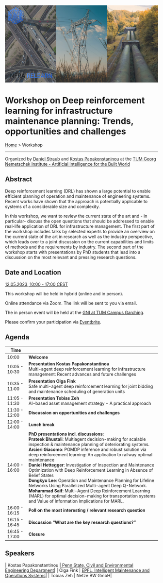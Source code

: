 
![Collage of infrastructure](/assets/images/infra-relearn-collage.png)
# Workshop on Deep reinforcement learning for infrastructure maintenance planning: Trends, opportunities and challenges

[Home](index.md) > Workshop

---

Organized by [Daniel Straub](https://www.cee.ed.tum.de/era/team/daniel-straub/) and [Kostas Papakonstaninou](https://sites.psu.edu/kpapakon/)
at the [TUM Georg Nemetschek Institute - Artificial Intelligence for the Built World](https://www.mdsi.tum.de/en/gni/home/)

## Abstract

Deep reinforcement learning (DRL) has shown a large potential to enable efficient planning of operation and maintenance of engineering systems. Recent works have shown that the approach is potentially applicable to systems of a considerable size and complexity.  
 
In this workshop, we want to review the current state of the art and - in particular- discuss the open questions that should be addressed to enable real-life application of DRL for infrastructure management. The first part of the workshop includes talks by selected experts to provide an overview on the current state of the art in research as well as the industry perspective, which leads over to a joint discussion on the current capabilities and limits of methods and the requirements by industry. The second part of the workshop starts with presentations by PhD students that lead into a discussion on the most relevant and pressing research questions.

## Date and Location

[12.05.2023, 10:00 - 17:00 CEST](https://www.timeanddate.com/worldclock/fixedtime.html?msg=Workshop+Deep+reinforcement+learning+for+infrastructure+maintenance+planning%3A+Trends%2C+opportunities+and+challenges&iso=20230512T10&p1=168&ah=7)

This workshop will be held in hybrid (online and in person).

Online attendance via Zoom. The link will be sent to you via email.

The in person event will be held at the [GNI at TUM Campus Garching](https://www.mdsi.tum.de/gni/getting-to-gni/).


Please confirm your participation via [Eventbrite](https://www.eventbrite.de/e/workshop-deep-reinforcement-learning-for-infrastructure-maintenance-plannig-tickets-621786890327). 


## Agenda

| Time          |  |
| ---------------- | --- |
| 10:00         | **Welcome** |
| 10:05 - 10:30 | **Presentation Kostas Papakonstantinou**<br /> Multi-agent deep reinforcement learning for infrastructure management: Recent advances and future challenges| 
| 10:35 - 11:00 | **Presentation Olga Fink**<br /> Safe multi-agent deep reinforcement learning for joint bidding and maintenance scheduling of generation units | 
| 11:05 - 11:30 | **Presentation Tobias Zeh**<br /> AI-based asset management strategy - A practical approach |
| 11:30 - 12:00 | **Discussion on opportunities and challenges** |
| 12:00 - 14:00 | **Lunch break** |
| 14:00 - 16:00 | **PhD presentations incl. discussions:** <br />   **Prateek Bhustali**: Multiagent decision-making for scalable inspection & maintenance planning of deteriorating systems. <br /> **Arcieri Giacomo**: POMDP inference and robust solution via deep reinforcement learning: An application to railway optimal maintenance <br /> **Daniel Hettegger**: Investigation of Inspection and Maintenance Optimization with Deep Reinforcement Learning in Absence of Belief States <br /> **Dongkyu Lee**: Operation and Maintenance Planning for Lifeline Networks Using Parallelized Multi-agent Deep Q-Network. <br /> **Mohammad Saif**: Multi-Agent Deep Reinforcement Learning (MARL) for optimal decision-making for transportation systems and Value of Information Implications for MARL. |
| 16:00 - 16:15 | **Poll on the most interesting / relevant research question** |
| 16:15 - 16:45 | **Discussion “What are the key research questions?”** |
| 16:45 - 17:00 | **Closure** | 

## Speakers

| Kostas Papakonstantinou |[ Penn State, Civil and Environmental Engineering Department](https://sites.psu.edu/kpapakon/)|
| Olga Fink | [EPFL, Intelligent Maintenance and Operations Systems](https://people.epfl.ch/olga.fink?lang=en)|
| Tobias Zeh | Netze BW GmbH|
